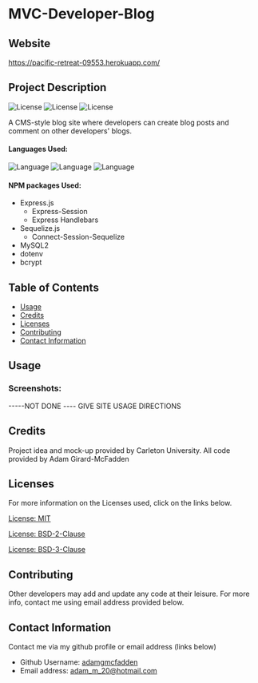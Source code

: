 # MVC-Developer-Blog

## Website

https://pacific-retreat-09553.herokuapp.com/

## Project Description

![License](https://img.shields.io/badge/License-MIT-yellow.svg "License Badge")
![License](https://img.shields.io/badge/License-BSD%202--Clause-orange.svg "License Badge")
![License](https://img.shields.io/badge/License-BSD%203--Clause-blue.svg "License Badge")

A CMS-style blog site where developers can create blog posts and comment on other developers' blogs.

#### Languages Used:

![Language](https://img.shields.io/badge/HTML-green.svg "Language Badge")
![Language](https://img.shields.io/badge/CSS-blue.svg "Language Badge")
![Language](https://img.shields.io/badge/JavaScript-red.svg "Language Badge")

#### NPM packages Used:

- Express.js
  - Express-Session
  - Express Handlebars
- Sequelize.js
  - Connect-Session-Sequelize
- MySQL2
- dotenv
- bcrypt

## Table of Contents

- [Usage](#usage)
- [Credits](#credits)
- [Licenses](#licenses)
- [Contributing](#contributing)
- [Contact Information](#contact-information)

## Usage

### Screenshots:

-----NOT DONE ---- GIVE SITE USAGE DIRECTIONS

## Credits

Project idea and mock-up provided by Carleton University. All code provided by Adam Girard-McFadden

## Licenses

For more information on the Licenses used, click on the links below.

[License: MIT](https://choosealicense.com/licenses/mit/)

[License: BSD-2-Clause](https://opensource.org/licenses/BSD-2-Clause)

[License: BSD-3-Clause](https://opensource.org/licenses/BSD-3-Clause)

## Contributing

Other developers may add and update any code at their leisure. For more info, contact me using email address provided below.

## Contact Information

Contact me via my github profile or email address (links below)

- Github Username: [adamgmcfadden](https://github.com/adamgmcfadden)
- Email address: adam_m_20@hotmail.com
